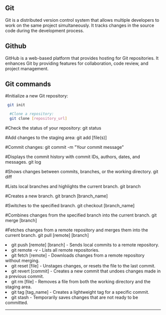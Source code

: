 <h2>Git</h2>
<p>Git is a distributed version control system that allows multiple developers to work on the same project simultaneously. It tracks changes in the source code during the development process.</p>

<h2>Github</h2>
<p>GitHub is a web-based platform that provides hosting for Git repositories. It enhances Git by providing features for collaboration, code review, and project management.</p>

<h2>Git commands</h2>

 #Initialize a new Git repository:
 ```bash
  git init  
```

```bash
  #Clone a repository:
  git clone [repository_url]
```

  #Check the status of your repository:
  git status

  #Add changes to the staging area:
  git add [file(s)]

  #Commit changes:
  git commit -m "Your commit message"

  #Displays the commit history with commit IDs, authors, dates, and messages.
  git log

  #Shows changes between commits, branches, or the working directory.
  git diff

  #Lists local branches and highlights the current branch.
  git branch

  #Creates a new branch.
  git branch [branch_name]

  #Switches to the specified branch.
  git checkout [branch_name]

  #Combines changes from the specified branch into the current branch.
  git merge [branch]

  #Fetches changes from a remote repository and merges them into the current branch.
  git pull [remote] [branch]
</li>
<li>
  git push [remote] [branch] - Sends local commits to a remote repository.
</li>
<li>
  git remote -v - Lists all remote repositories.
</li>
<li>
  git fetch [remote] - Downloads changes from a remote repository without merging.
</li>
<li>
  git reset [file] - Unstages changes, or resets the file to the last commit.
</li>
<li>
  git revert [commit] - Creates a new commit that undoes changes made in a previous commit.
</li>
<li>
  git rm [file] - Removes a file from both the working directory and the staging area.
</li>
<li>
  git tag [tag_name] - Creates a lightweight tag for a specific commit.
</li>
<li>
  git stash - Temporarily saves changes that are not ready to be committed.
</li>

<hr>
